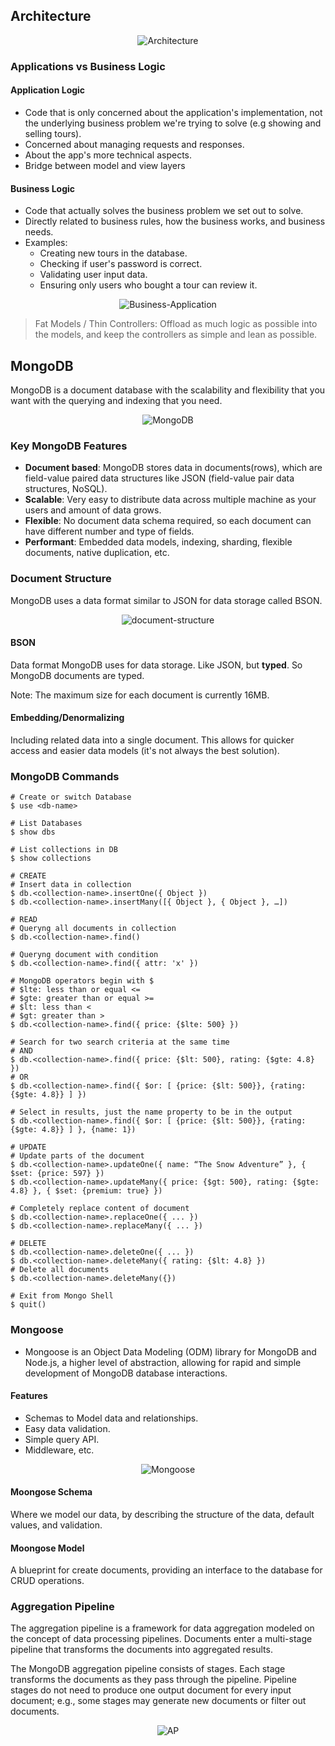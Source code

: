## Architecture
<p align="center">
  <img src="notes-imgs/4.png" alt="Architecture">
</p>

### Applications vs Business Logic
#### Application Logic
* Code that is only concerned about the application's implementation, not the underlying business problem we're trying to solve (e.g showing and selling tours).
* Concerned about managing requests and responses.
* About the app's more technical aspects.
* Bridge between model and view layers

#### Business Logic
* Code that actually solves the business problem we set out to solve.
* Directly related to business rules, how the business works, and business needs.
* Examples:
  * Creating new tours in the database.
  * Checking if user's password is correct.
  * Validating user input data.
  * Ensuring only users who bought a tour can review it.

<p align="center">
  <img src="notes-imgs/5.png" alt="Business-Application">
</p>

> Fat Models / Thin Controllers: Offload as much logic as possible into the models, and keep the controllers as simple and lean as possible.

## MongoDB
MongoDB is a document database with the scalability and flexibility that you want with the querying and indexing that you need.
<p align="center">
  <img src="notes-imgs/1.png" alt="MongoDB">
</p>

### Key MongoDB Features
* **Document based**: MongoDB stores data in documents(rows), which are field-value paired data structures like JSON (field-value pair data structures, NoSQL).
* **Scalable**: Very easy to distribute data across multiple machine as your users and amount of data grows.
* **Flexible**: No document data schema required, so each document can have different number and type of fields.
* **Performant**: Embedded data models, indexing, sharding, flexible documents, native duplication, etc.

### Document Structure
MongoDB uses a data format similar to JSON for data storage called BSON.
<p align="center">
  <img src="notes-imgs/2.png" alt="document-structure">
</p>

#### BSON
Data format MongoDB uses for data storage. Like JSON, but **typed**. So MongoDB documents are typed.

Note: The maximum size for each document is currently 16MB.

#### Embedding/Denormalizing
Including related data into a single document. This allows for quicker access and easier data models (it's not always the best solution).

### MongoDB Commands

```shell
# Create or switch Database
$ use <db-name>

# List Databases
$ show dbs

# List collections in DB
$ show collections

# CREATE
# Insert data in collection
$ db.<collection-name>.insertOne({ Object })
$ db.<collection-name>.insertMany([{ Object }, { Object }, …])

# READ
# Queryng all documents in collection
$ db.<collection-name>.find()

# Queryng document with condition
$ db.<collection-name>.find({ attr: 'x' })

# MongoDB operators begin with $
# $lte: less than or equal <=
# $gte: greater than or equal >=
# $lt: less than <
# $gt: greater than >
$ db.<collection-name>.find({ price: {$lte: 500} })

# Search for two search criteria at the same time
# AND
$ db.<collection-name>.find({ price: {$lt: 500}, rating: {$gte: 4.8} })
# OR
$ db.<collection-name>.find({ $or: [ {price: {$lt: 500}}, {rating: {$gte: 4.8}} ] })

# Select in results, just the name property to be in the output
$ db.<collection-name>.find({ $or: [ {price: {$lt: 500}}, {rating: {$gte: 4.8}} ] }, {name: 1})

# UPDATE
# Update parts of the document
$ db.<collection-name>.updateOne({ name: “The Snow Adventure” }, { $set: {price: 597} })
$ db.<collection-name>.updateMany({ price: {$gt: 500}, rating: {$gte: 4.8} }, { $set: {premium: true} })

# Completely replace content of document
$ db.<collection-name>.replaceOne({ ... })
$ db.<collection-name>.replaceMany({ ... })

# DELETE
$ db.<collection-name>.deleteOne({ ... })
$ db.<collection-name>.deleteMany({ rating: {$lt: 4.8} })
# Delete all documents
$ db.<collection-name>.deleteMany({})

# Exit from Mongo Shell
$ quit()
```

### Mongoose
* Mongoose is an Object Data Modeling (ODM) library for MongoDB and Node.js, a higher level of abstraction, allowing for rapid and simple development of MongoDB database interactions.

#### Features
* Schemas to Model data and relationships.
* Easy data validation.
* Simple query API.
* Middleware, etc.

<p align="center">
  <img src="notes-imgs/3.png" alt="Mongoose">
</p>

#### Moongose Schema
Where we model our data, by describing the structure of the data, default values, and validation.

#### Moongose Model
A blueprint for create documents, providing an interface to the database for CRUD operations.

### Aggregation Pipeline
The aggregation pipeline is a framework for data aggregation modeled on the concept of data processing pipelines. Documents enter a multi-stage pipeline that transforms the documents into aggregated results.

The MongoDB aggregation pipeline consists of stages. Each stage transforms the documents as they pass through the pipeline. Pipeline stages do not need to produce one output document for every input document; e.g., some stages may generate new documents or filter out documents.

<p align="center">
  <img src="notes-imgs/6.png" alt="AP">
</p>
